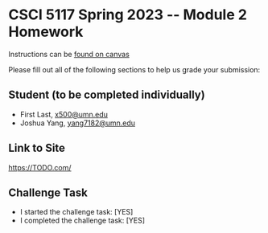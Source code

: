 # CSCI 5117 Spring 2023 -- Module 2 Homework


Instructions can be [found on canvas](https://canvas.umn.edu/courses/355584/pages/homework-2)

Please fill out all of the following sections to help us grade your submission:

## Student (to be completed individually)

* First Last, x500@umn.edu
* Joshua Yang, yang7182@umn.edu

## Link to Site

<https://TODO.com/>

## Challenge Task

* I started the challenge task: [YES]
* I completed the challenge task: [YES]


